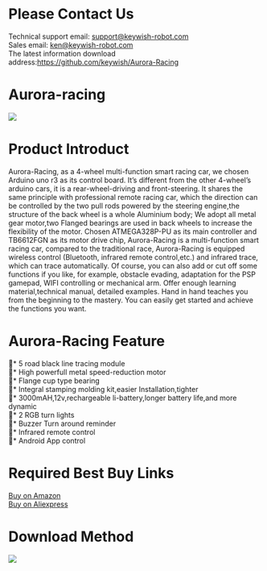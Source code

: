# Please Contact Us
Technical support email: support@keywish-robot.com </br>
Sales email: ken@keywish-robot.com </br>
The latest information download address:https://github.com/keywish/Aurora-Racing </br>
# Aurora-racing
![](https://github.com/keywish/Aurora-Racing/blob/master/Aurora-Racing.png)


# Product Introduct
Aurora-Racing, as a 4-wheel multi-function smart racing car, we chosen Arduino uno r3 as its control board. It’s different from the other 4-wheel’s arduino cars, it is a rear-wheel-driving and front-steering. It shares the same principle with professional remote racing car, which the direction can be controlled by the two pull rods powered by the steering engine,the structure of the back wheel is a whole Aluminium body;   We adopt all metal gear motor,two Flanged bearings are used in back wheels to increase the flexibility of the motor.
Chosen ATMEGA328P-PU as its main controller and TB6612FGN as its motor drive chip, Aurora-Racing is a multi-function smart racing car, compared to the traditional race, Aurora-Racing is equipped wireless control (Bluetooth, infrared remote control,etc.) and infrared trace, which can trace automatically. Of course, you can also add or cut off some functions if you like, for example, obstacle evading, adaptation for the PSP gamepad, WIFI controlling or mechanical arm. 
Offer enough learning material,technical manual, detailed examples. Hand in hand teaches you from the beginning to the mastery. You can easily get started and achieve the functions you want.

# Aurora-Racing Feature
*	5 road black line tracing module</br>
* High powerfull metal speed-reduction motor</br>
*	Flange cup type bearing</br>
*	Integral stamping molding kit,easier Installation,tighter</br>
*	3000mAH,12v,rechargeable li-battery,longer battery life,and more dynamic</br>
*	2 RGB turn lights</br>
*	Buzzer Turn around reminder</br>
*	Infrared remote control</br>
*	Android App control</br>

# Required Best Buy Links
[Buy on Amazon](https://www.amazon.com/dp/B07DDG2YQQ) </br>
[Buy on Aliexpress](https://www.aliexpress.com/store/product/Keywish-Smart-Remote-Control-Car-Kit-High-Speed-Racing-Car-Robot-Building-Assembly-Kit-For-Arduino/3269016_32885519995.html?spm=2114.12010615.8148356.3.5db35830i611z2) </br>

# Download Method
![](https://github.com/keywish/Aurora-Racing/blob/master/Aurora_Racing_DM.jpg)
